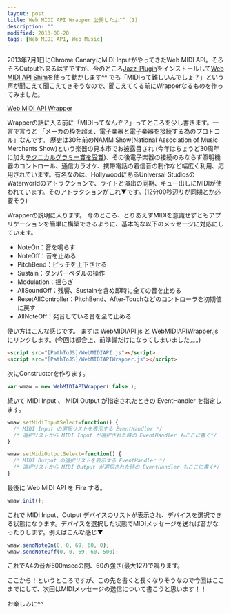 ```yaml
---
layout: post
title: Web MIDI API Wrapper 公開したよ^^ (1)
description: ""
modified: 2013-08-20
tags: [Web MIDI API, Web Music]
---
```

<div> </div>


2013年7月1日にChrome CanaryにMIDI InputがやってきたWeb MIDI API。そろそろOutputも来るはずですが、今のところ<a href="http://jazz-soft.net/" target="_blank">Jazz-Plugin</a>をインストールして<a href="https://github.com/cwilso/WebMIDIAPIShim" target="_blank">Web MIDI API Shim</a>を使って動かします^^
でも「MIDIって難しいんでしょ？」という声が聞こえて聞こえてきそうなので、聞こえてくる前にWrapperなるものを作ってみました。

<div class="post-image-center">
<a href="https://github.com/ryoyakawai/WebMIDIAPIWrapper" target="_blank">Web MIDI API Wrapper</a>
</div>

Wrapperの話に入る前に「MIDIってなんぞ？」ってところを少し書きます。一言で言うと
「メーカの枠を超え、電子楽器と電子楽器を接続する為のプロトコル」なんです。
歴史は30年前のNAMM Show(National Association of Music Merchants Show)という楽器の見本市でお披露目され
(今年はちょうど30周年に加え<a href="http://www.midi.org/aboutus/news/grammy.php" target="_blank">テクニカルグラミー賞を受賞</a>)、その後電子楽器の接続のみならず照明機器のコントロール、通信カラオケ、携帯電話の着信音の制作など幅広く利用、応用されています。有名なのは、HollywoodにあるUniversal StudiosのWaterworldのアトラクションで、ライトと演出の同期、キュー出しにMIDIが使われています。そのアトラクションがこれ▼です。(12分00秒辺りが同期とか必要そう)
<div>
  <youtube-play contentid="GmkZYt2-GYY" size="80%" imgsrc="{{ site.url }}/images/2013/08/20130820-waterworld.png" start="0" autoplay="1" rel="0" controls="1" showinfo="0" allowfullscreen="1"></youtube-play>
</div>

Wrapperの説明に入ります。
今のところ、とりあえずMIDIを意識せずともアプリケーションを簡単に構築できるように、基本的な以下のメッセージに対応にしています。

- NoteOn：音を鳴らす
- NoteOff：音を止める
- PitchBend：ピッチを上下させる
- Sustain：ダンパーペダルの操作
- Modulation：揺らぎ
- AllSoundOff：残響、Sustainを含め即時に全ての音を止める
- ResetAllController：PitchBend、After-Touchなどのコントローラを初期値に戻す
- AllNoteOff：発音している音を全て止める

使い方はこんな感じです。 まずは WebMIDIAPI.js と WebMIDIAPIWrapper.js にリンクします。(今回は都合上、前準備だけになってしまいました。。。)

```html
<script src="[PathToJS]/WebMIDIAPI.js"></script>
<script src="[PathToJS]/WebMIDIAPIWrapper.js"></script>
```

次にConstructorを作ります。

```javascript
var wmaw = new WebMIDIAPIWrapper( false );
```

続いて MIDI Input 、 MIDI Output が指定されたときの EventHandler を指定します。 

```javascript
wmaw.setMidiInputSelect=function() {
  /* MIDI Input の選択リストを表示する EventHandler */
  /* 選択リストから MIDI Input が選択された時の EventHandler もここに書く*/
}
```

```javascript
wmaw.setMidiOutputSelect=function() {
  /* MIDI Output の選択リストを表示する EventHandler */
  /* 選択リストから MIDI Output が選択された時の EventHandler もここに書く*/
}
```

最後に Web MIDI API を Fire する。 

```javascript
wmaw.init();
```


これで MIDI Input、Output デバイスのリストが表示され、デバイスを選択できる状態になります。デバイスを選択した状態でMIDIメッセージを送れば音がなったりします。例えばこんな感じ▼

```javascript
wmaw.sendNoteOn(0, 0, 69, 60, 0);
wmaw.sendNoteOff(0, 0, 69, 60, 500);
```

これでA4の音が500msecの間、60の強さ(最大127)で鳴ります。

ここから！というところですが、この先を書くと長くなりそうなので今回はここまでにして、次回はMIDIメッセージの送信について書こうと思います！！

お楽しみに^^

